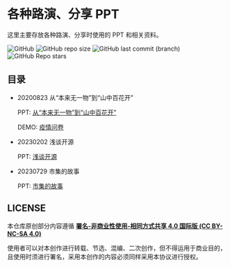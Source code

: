 # 各种路演、分享 PPT

这里主要存放各种路演、分享时使用的 PPT 和相关资料。

![GitHub](https://img.shields.io/badge/LICENSE-CC%20BY--NC--SA%204.0-yellowgreen?style=flat-square) ![GitHub repo size](https://img.shields.io/github/repo-size/stevending1st/share-docs?style=flat-square) ![GitHub last commit (branch)](https://img.shields.io/github/last-commit/stevending1st/share-docs/main?style=flat-square) ![GitHub Repo stars](https://img.shields.io/github/stars/stevending1st/share-docs?style=social)

## 目录

- 20200823 从“本来无一物”到“山中百花开”

  PPT: [从“本来无一物”到“山中百花开”][从“本来无一物”到“山中百花开”]

  DEMO: [疫情问卷][疫情问卷]

- 20230202 浅谈开源

  PPT: [浅谈开源][浅谈开源]

- 20230729 市集的故事

  PPT: [市集的故事][市集的故事]

## LICENSE

本仓库原创部分内容遵循 **[署名-非商业性使用-相同方式共享 4.0 国际版 (CC BY-NC-SA 4.0)][LICENSE]**

使用者可以对本创作进行转载、节选、混编、二次创作，但不得运用于商业目的，且使用时须进行署名，采用本创作的内容必须同样采用本协议进行授权。

[LICENSE]: /LICENSE
[从“本来无一物”到“山中百花开”]: https://stevending1st.github.io/share-docs/2020/0to1
[疫情问卷]: https://stevending1st.github.io/share-docs/2020/0to1/demo/
[浅谈开源]: https://stevending1st.github.io/share-docs/2023/open-source
[市集的故事]: https://stevending1st.github.io/share-docs/2023/the-story-of-the-bazaar
